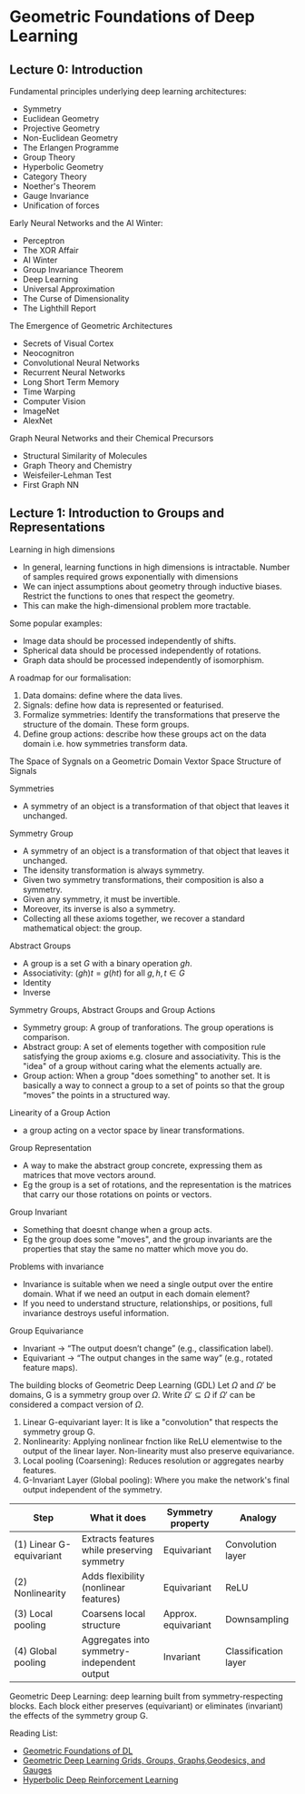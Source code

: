 
# Geometric Foundations of Deep Learning 
## Lecture 0: Introduction

Fundamental principles underlying deep learning architectures:
- Symmetry
- Euclidean Geometry
- Projective Geometry
- Non-Euclidean Geometry
- The Erlangen Programme
- Group Theory
- Hyperbolic Geometry
- Category Theory
- Noether's Theorem
- Gauge Invariance
- Unification of forces

Early Neural Networks and the AI Winter:
- Perceptron
- The XOR Affair
- AI Winter
- Group Invariance Theorem
- Deep Learning
- Universal Approximation
- The Curse of Dimensionality
- The Lighthill Report

The Emergence of Geometric Architectures
- Secrets of Visual Cortex
- Neocognitron
- Convolutional Neural Networks
- Recurrent Neural Networks
- Long Short Term Memory
- Time Warping
- Computer Vision
- ImageNet
- AlexNet

Graph Neural Networks and their Chemical Precursors
- Structural Similarity of Molecules
- Graph Theory and Chemistry
- Weisfeiler-Lehman Test
- First Graph NN

## Lecture 1: Introduction to Groups and Representations

Learning in high dimensions
- In general, learning functions in high dimensions is intractable. Number of samples required grows exponentially with dimensions
- We can inject assumptions about geometry through inductive biases. Restrict the functions to ones that respect the geometry.
- This can make the high-dimensional problem more tractable.

Some popular examples:
- Image data should be processed independently of shifts.
- Spherical data should be processed independently of rotations.
- Graph data should be processed independently of isomorphism.

A roadmap for our formalisation:
1. Data domains: define where the data lives.
2. Signals: define how data is represented or featurised.
3. Formalize symmetries: Identify the transformations that preserve the structure of the domain. These form groups.
4. Define group actions: describe how these groups act on the data domain i.e. how symmetries transform data.

The Space of Sygnals on a Geometric Domain
Vextor Space Structure of Signals

Symmetries
- A symmetry of an object is a transformation of that object that leaves it unchanged.

Symmetry Group
- A symmetry of an object is a transformation of that object that leaves it unchanged.
- The idensity transformation is always symmetry.
- Given two symmetry transformations, their composition is also a symmetry.
- Given any symmetry, it must be invertible.
- Moreover, its inverse is also a symmetry.
- Collecting all these axioms together, we recover a standard mathematical object: the group.

Abstract Groups
- A group is a set $G$  with a binary operation $gh$.
- Associativity: $(gh)t = g(ht)$ for all $g,h,t \in G$
- Identity
- Inverse

Symmetry Groups, Abstract Groups and Group Actions
- Symmetry group: A group of tranforations. The group operations is comparison.
- Abstract group: A set of elements together with composition rule satisfying the group axioms e.g. closure and associativity. This is the "idea" of a group without caring what the elements actually are. 
- Group action: When a group "does something" to another set. It is basically a way to connect a group to a set of points so that the group “moves” the points in a structured way.

Linearity of a Group Action
- a group acting on a vector space by linear transformations.

Group Representation
- A way to make the abstract group concrete, expressing them as matrices that move vectors around.
- Eg the group is a set of rotations, and the representation is the matrices that carry our those rotations on points or vectors.

Group Invariant
- Something that doesnt change when a group acts.
- Eg the group does some "moves", and the group invariants are the properties that stay the same no matter which move you do.

Problems with invariance
- Invariance is suitable when we need a single output over the entire domain. What if we need an output in each domain element?
- If you need to understand structure, relationships, or positions, full invariance destroys useful information.

Group Equivariance
- Invariant → “The output doesn’t change” (e.g., classification label).
- Equivariant → “The output changes in the same way” (e.g., rotated feature maps).

The building blocks of Geometric Deep Learning (GDL)
Let $\Omega$ and $\Omega'$ be domains, G is a symmetry group over $\Omega$. Write $\Omega' \subseteq \Omega$ if $\Omega'$ can be considered a compact version of $\Omega$.
1. Linear G-equivariant layer: It is like a "convolution" that respects the symmetry group G.
2. Nonlinearity: Applying nonlinear fnction like ReLU elementwise to the output of the linear layer. Non-linearity must also preserve equivariance.
3. Local pooling (Coarsening): Reduces resolution or aggregates nearby features.
4. G-Invariant Layer (Global pooling): Where you make the network's final output independent of the symmetry.

| Step                     | What it does                                | Symmetry property   | Analogy              |
| ------------------------ | ------------------------------------------- | ------------------- | -------------------- |
| (1) Linear G-equivariant | Extracts features while preserving symmetry | Equivariant         | Convolution layer    |
| (2) Nonlinearity         | Adds flexibility (nonlinear features)       | Equivariant         | ReLU                 |
| (3) Local pooling        | Coarsens local structure                    | Approx. equivariant | Downsampling         |
| (4) Global pooling       | Aggregates into symmetry-independent output | Invariant           | Classification layer |

Geometric Deep Learning: deep learning built from symmetry-respecting blocks. Each block either preserves (equivariant) or eliminates (invariant) the effects of the symmetry group G.



Reading List:
- [Geometric Foundations of DL](https://medium.com/data-science/geometric-foundations-of-deep-learning-94cdd45b451d)
- [Geometric Deep Learning Grids, Groups, Graphs,Geodesics, and Gauges](https://geometricdeeplearning.com/book/)
- [Hyperbolic Deep Reinforcement Learning](https://medium.com/data-science/hyperbolic-deep-reinforcement-learning-b2de787cf2f7)
